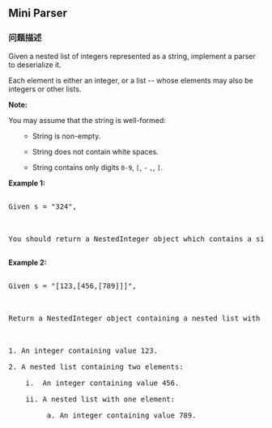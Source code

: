 ## Mini Parser  
### 问题描述
Given a nested list of integers represented as a string, implement a parser to deserialize it.

Each element is either an integer, or a list -- whose elements may also be integers or other lists.

**Note:**
You may assume that the string is well-formed:
<ul>
- String is non-empty.
- String does not contain white spaces.
- String contains only digits `0-9`, `[`, `-` `,`, `]`.
</ul>


**Example 1:**
<pre>
Given s = "324",

You should return a NestedInteger object which contains a single integer 324.
</pre>


**Example 2:**
<pre>
Given s = "[123,[456,[789]]]",

Return a NestedInteger object containing a nested list with 2 elements:

1. An integer containing value 123.
2. A nested list containing two elements:
    i.  An integer containing value 456.
    ii. A nested list with one element:
         a. An integer containing value 789.
</pre>

